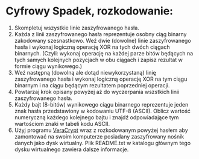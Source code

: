# Cyfrowy Spadek, rozkodowanie:

1. Skompletuj wszystkie linie zaszyfrowanego hasła.
1. Każda z linii zaszyfrowanego hasła reprezentuje osobny ciąg binarny zakodowany szesnastkowo. Weź dwie (dowolne) linie 
    zaszyfrowanego hasła i wykonaj logiczną operację XOR na tych dwóch ciągach binarnych. 
    (Czyli: wykonaj operację na każdej parze bitów będących na tych samych kolejnych pozycjach w obu ciągach i zapisz rezultat w formie ciągu wynikowego.)
1. Weź następną (dowolną ale dotąd niewykorzystaną) linię zaszyfrowanego hasła i wykonaj logiczną operację XOR na tym ciągu binarnym 
    i na ciągu będącym rezultatem poprzedniej operacji.
1. Powtarzaj krok opisany powyżej aż do wyczerpania wszstkich linii zaszyfrowanego hasła.
1. Każdy bajt (8-bitów) wynikowego ciągu binarnego reprezentuje jeden znak hasła przedstawiony w kodowaniu UTF-8 (ASCII). 
  Oblicz wartość numeryczną każdego kolejnego bajtu i znajdź odpowiadające tym wartościom znaki w tabeli kodu ASCII.
1. Użyj programu [VeraCrypt](http://www.veracrypt.fr) wraz z rozkodowanym powyżej hasłem aby zamontować na swoim komputerze 
     posiadany zaszyfrowany nośnik danych jako dysk wirtualny. 
     Plik README.txt w katalogu głównym tego dysku wirtualnego zawiera dalsze informacje.
